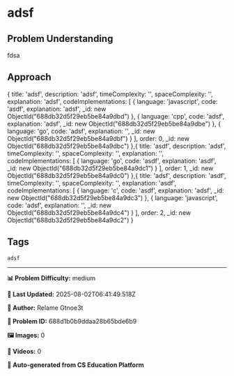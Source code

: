 # adsf

## Problem Understanding

fdsa

## Approach

{
  title: 'adsf',
  description: 'adsf',
  timeComplexity: '',
  spaceComplexity: '',
  explanation: 'adsf',
  codeImplementations: [
    {
      language: 'javascript',
      code: 'asdf',
      explanation: 'adsf',
      _id: new ObjectId("688db32d5f29eb5be84a9dbd")
    },
    {
      language: 'cpp',
      code: 'adsf',
      explanation: 'adsf',
      _id: new ObjectId("688db32d5f29eb5be84a9dbe")
    },
    {
      language: 'go',
      code: 'adsf',
      explanation: '',
      _id: new ObjectId("688db32d5f29eb5be84a9dbf")
    }
  ],
  order: 0,
  _id: new ObjectId("688db32d5f29eb5be84a9dbc")
},{
  title: 'asdf',
  description: 'adsf',
  timeComplexity: '',
  spaceComplexity: '',
  explanation: '',
  codeImplementations: [
    {
      language: 'go',
      code: 'asdf',
      explanation: 'asdf',
      _id: new ObjectId("688db32d5f29eb5be84a9dc1")
    }
  ],
  order: 1,
  _id: new ObjectId("688db32d5f29eb5be84a9dc0")
},{
  title: 'adsf',
  description: 'asdf',
  timeComplexity: '',
  spaceComplexity: '',
  explanation: 'asdf',
  codeImplementations: [
    {
      language: 'c',
      code: 'asdf',
      explanation: 'adsf',
      _id: new ObjectId("688db32d5f29eb5be84a9dc3")
    },
    {
      language: 'javascript',
      code: 'adsf',
      explanation: '',
      _id: new ObjectId("688db32d5f29eb5be84a9dc4")
    }
  ],
  order: 2,
  _id: new ObjectId("688db32d5f29eb5be84a9dc2")
}

## Tags

`adsf`

---

**📊 Problem Difficulty:** medium

**📝 Last Updated:** 2025-08-02T06:41:49.518Z

**👤 Author:** Relame Gtnoe3t

**🔢 Problem ID:** 688d1b0b9ddaa28b65bde6b9

**🖼️ Images:** 0

**🎥 Videos:** 0

**🔄 Auto-generated from CS Education Platform**

